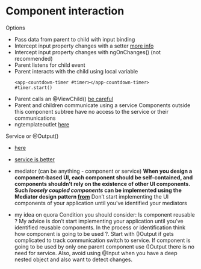 #  Component interaction

Options
* Pass data from parent to child with input binding
* Intercept input property changes with a setter [more info](https://angular.io/guide/component-interaction#intercept-input-property-changes-with-a-setter)
* Intercept input property changes with ngOnChanges() (not recommended)
* Parent listens for child event
* Parent interacts with the child using local variable
  ```angular2html 
  <app-countdown-timer #timer></app-countdown-timer> 
  #timer.start()
  ```
* Parent calls an @ViewChild() [be careful](https://angular.io/guide/component-interaction#parent-calls-an-viewchild)
* Parent and children communicate using a service 
  Components outside this component subtree have no access to the service or their communications
* ngtemplateoutlet [here](https://lukeliutingchun.medium.com/angular-using-ngtemplateoutlet-to-communicate-between-parent-and-dynamic-child-components-4d74ca9ba9b)

Service or @Output() 
* [here](https://lukeliutingchun.medium.com/angular-using-component-level-scoped-service-to-communicate-between-parent-and-children-a2345c3d38ff)
* [service is better](https://www.pluralsight.com/guides/communicating-across-components-using-services)
* mediator (can be anything - component or service)
__When you design a component-based UI, each component should be self-contained, and components shouldn’t rely on the existence of other UI components. 
Such _loosely coupled components_ can be implemented using the Mediator design pattern 
[from](https://livebook.manning.com/book/angular-2-development-with-typescript/chapter-6/53)__
Don’t start implementing the UI components of your application until you’ve identified your mediators


* my idea on quora
Condition you should consider: Is component reusable ?
My advice is don’t start implementing your application until you’ve identified reusable components.
In the process or identification think how component is going to be used ?. Start with ()Output if gets complicated to track communication switch to service.
If component is going to be used by only one parent component use ()Output there is no need for service.
Also, avoid using @Input when you have a deep nested object and also want to detect changes.

